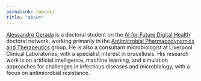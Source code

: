 ```yaml
---
permalink: /about/
title: "About"
---
```


[Alessandro Gerada](mailto:alessandro.gerada@liverpool.ac.uk) is a doctoral student on the [AI for Future Digital Health](https://www.liverpool.ac.uk/study/postgraduate-research/doctoral-training-programmes/health-and-life-sciences/ai-for-future-digital-health/) doctoral network, working primarily in the [Antimicrobial Pharmacodynamics and Therapeutics](liverpool.ac.uk/apt) group. He is also a consultant microbiologist at Liverpool Clinical Laboratories, with a specialist interest in brucellosis. His research work is on artificial intelligence, machine learning, and simulation approaches for challenges in infectious diseases and microbiology, with a focus on antimicrobial resistance.
